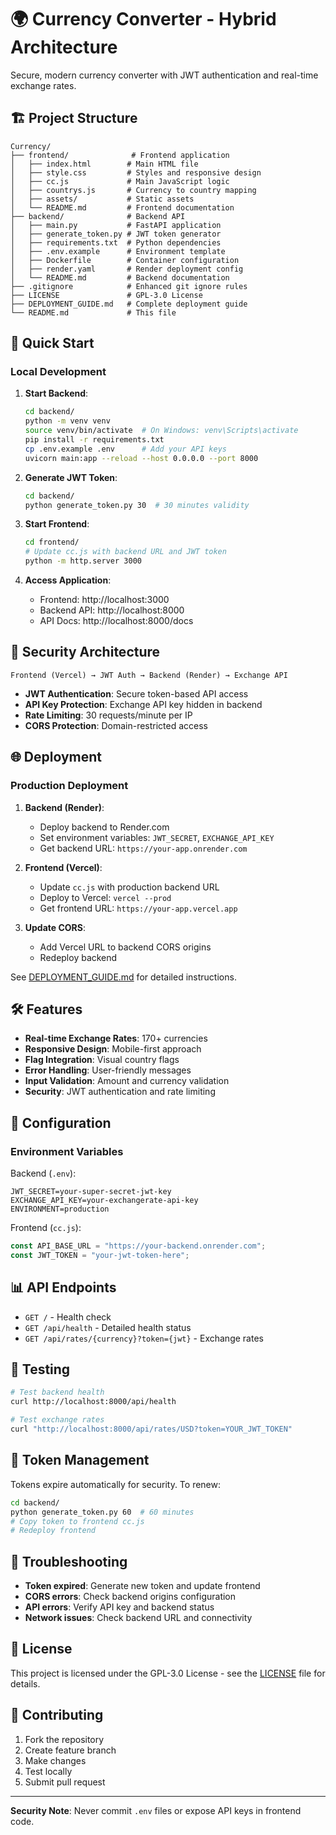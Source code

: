 # 🌍 Currency Converter - Hybrid Architecture

Secure, modern currency converter with JWT authentication and real-time exchange rates.

## 🏗 Project Structure

```
Currency/
├── frontend/              # Frontend application
│   ├── index.html        # Main HTML file
│   ├── style.css         # Styles and responsive design
│   ├── cc.js             # Main JavaScript logic
│   ├── countrys.js       # Currency to country mapping
│   ├── assets/           # Static assets
│   └── README.md         # Frontend documentation
├── backend/              # Backend API
│   ├── main.py           # FastAPI application
│   ├── generate_token.py # JWT token generator
│   ├── requirements.txt  # Python dependencies
│   ├── .env.example      # Environment template
│   ├── Dockerfile        # Container configuration
│   ├── render.yaml       # Render deployment config
│   └── README.md         # Backend documentation
├── .gitignore            # Enhanced git ignore rules
├── LICENSE               # GPL-3.0 License
├── DEPLOYMENT_GUIDE.md   # Complete deployment guide
└── README.md             # This file
```

## 🚀 Quick Start

### Local Development

1. **Start Backend**:
   ```bash
   cd backend/
   python -m venv venv
   source venv/bin/activate  # On Windows: venv\Scripts\activate
   pip install -r requirements.txt
   cp .env.example .env      # Add your API keys
   uvicorn main:app --reload --host 0.0.0.0 --port 8000
   ```

2. **Generate JWT Token**:
   ```bash
   cd backend/
   python generate_token.py 30  # 30 minutes validity
   ```

3. **Start Frontend**:
   ```bash
   cd frontend/
   # Update cc.js with backend URL and JWT token
   python -m http.server 3000
   ```

4. **Access Application**:
   - Frontend: http://localhost:3000
   - Backend API: http://localhost:8000
   - API Docs: http://localhost:8000/docs

## 🔐 Security Architecture

```
Frontend (Vercel) → JWT Auth → Backend (Render) → Exchange API
```

- **JWT Authentication**: Secure token-based API access
- **API Key Protection**: Exchange API key hidden in backend
- **Rate Limiting**: 30 requests/minute per IP
- **CORS Protection**: Domain-restricted access

## 🌐 Deployment

### Production Deployment

1. **Backend (Render)**:
   - Deploy backend to Render.com
   - Set environment variables: `JWT_SECRET`, `EXCHANGE_API_KEY`
   - Get backend URL: `https://your-app.onrender.com`

2. **Frontend (Vercel)**:
   - Update `cc.js` with production backend URL
   - Deploy to Vercel: `vercel --prod`
   - Get frontend URL: `https://your-app.vercel.app`

3. **Update CORS**:
   - Add Vercel URL to backend CORS origins
   - Redeploy backend

See [DEPLOYMENT_GUIDE.md](DEPLOYMENT_GUIDE.md) for detailed instructions.

## 🛠 Features

- **Real-time Exchange Rates**: 170+ currencies
- **Responsive Design**: Mobile-first approach
- **Flag Integration**: Visual country flags
- **Error Handling**: User-friendly messages
- **Input Validation**: Amount and currency validation
- **Security**: JWT authentication and rate limiting

## 🔧 Configuration

### Environment Variables

Backend (`.env`):
```env
JWT_SECRET=your-super-secret-jwt-key
EXCHANGE_API_KEY=your-exchangerate-api-key
ENVIRONMENT=production
```

Frontend (`cc.js`):
```javascript
const API_BASE_URL = "https://your-backend.onrender.com";
const JWT_TOKEN = "your-jwt-token-here";
```

## 📊 API Endpoints

- `GET /` - Health check
- `GET /api/health` - Detailed health status
- `GET /api/rates/{currency}?token={jwt}` - Exchange rates

## 🧪 Testing

```bash
# Test backend health
curl http://localhost:8000/api/health

# Test exchange rates
curl "http://localhost:8000/api/rates/USD?token=YOUR_JWT_TOKEN"
```

## 🔄 Token Management

Tokens expire automatically for security. To renew:

```bash
cd backend/
python generate_token.py 60  # 60 minutes
# Copy token to frontend cc.js
# Redeploy frontend
```

## 🐛 Troubleshooting

- **Token expired**: Generate new token and update frontend
- **CORS errors**: Check backend origins configuration
- **API errors**: Verify API key and backend status
- **Network issues**: Check backend URL and connectivity

## 📄 License

This project is licensed under the GPL-3.0 License - see the [LICENSE](LICENSE) file for details.

## 🤝 Contributing

1. Fork the repository
2. Create feature branch
3. Make changes
4. Test locally
5. Submit pull request

---

**Security Note**: Never commit `.env` files or expose API keys in frontend code.
